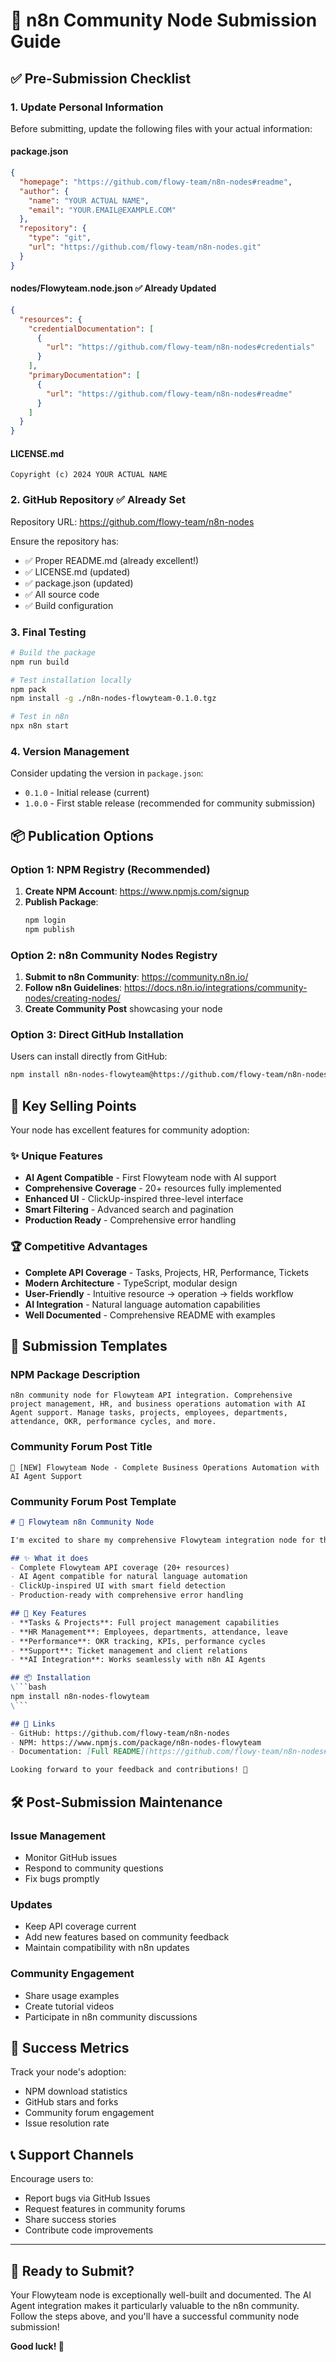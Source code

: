 # 🚀 n8n Community Node Submission Guide

## ✅ **Pre-Submission Checklist**

### 1. **Update Personal Information**
Before submitting, update the following files with your actual information:

#### **package.json**
```json
{
  "homepage": "https://github.com/flowy-team/n8n-nodes#readme",
  "author": {
    "name": "YOUR ACTUAL NAME",
    "email": "YOUR.EMAIL@EXAMPLE.COM"
  },
  "repository": {
    "type": "git",
    "url": "https://github.com/flowy-team/n8n-nodes.git"
  }
}
```

#### **nodes/Flowyteam.node.json** ✅ Already Updated
```json
{
  "resources": {
    "credentialDocumentation": [
      {
        "url": "https://github.com/flowy-team/n8n-nodes#credentials"
      }
    ],
    "primaryDocumentation": [
      {
        "url": "https://github.com/flowy-team/n8n-nodes#readme"
      }
    ]
  }
}
```

#### **LICENSE.md**
```
Copyright (c) 2024 YOUR ACTUAL NAME
```

### 2. **GitHub Repository** ✅ Already Set
Repository URL: https://github.com/flowy-team/n8n-nodes

Ensure the repository has:
- ✅ Proper README.md (already excellent!)
- ✅ LICENSE.md (updated)
- ✅ package.json (updated)
- ✅ All source code
- ✅ Build configuration

### 3. **Final Testing**

```bash
# Build the package
npm run build

# Test installation locally
npm pack
npm install -g ./n8n-nodes-flowyteam-0.1.0.tgz

# Test in n8n
npx n8n start
```

### 4. **Version Management**

Consider updating the version in `package.json`:
- `0.1.0` - Initial release (current)
- `1.0.0` - First stable release (recommended for community submission)

## 📦 **Publication Options**

### **Option 1: NPM Registry (Recommended)**

1. **Create NPM Account**: https://www.npmjs.com/signup
2. **Publish Package**:
   ```bash
   npm login
   npm publish
   ```

### **Option 2: n8n Community Nodes Registry**

1. **Submit to n8n Community**: https://community.n8n.io/
2. **Follow n8n Guidelines**: https://docs.n8n.io/integrations/community-nodes/creating-nodes/
3. **Create Community Post** showcasing your node

### **Option 3: Direct GitHub Installation**

Users can install directly from GitHub:
```bash
npm install n8n-nodes-flowyteam@https://github.com/flowy-team/n8n-nodes
```

## 🎯 **Key Selling Points**

Your node has excellent features for community adoption:

### ✨ **Unique Features**
- **AI Agent Compatible** - First Flowyteam node with AI support
- **Comprehensive Coverage** - 20+ resources fully implemented
- **Enhanced UI** - ClickUp-inspired three-level interface
- **Smart Filtering** - Advanced search and pagination
- **Production Ready** - Comprehensive error handling

### 🏆 **Competitive Advantages**
- **Complete API Coverage** - Tasks, Projects, HR, Performance, Tickets
- **Modern Architecture** - TypeScript, modular design
- **User-Friendly** - Intuitive resource → operation → fields workflow
- **AI Integration** - Natural language automation capabilities
- **Well Documented** - Comprehensive README with examples

## 📝 **Submission Templates**

### **NPM Package Description**
```
n8n community node for Flowyteam API integration. Comprehensive project management, HR, and business operations automation with AI Agent support. Manage tasks, projects, employees, departments, attendance, OKR, performance cycles, and more.
```

### **Community Forum Post Title**
```
🚀 [NEW] Flowyteam Node - Complete Business Operations Automation with AI Agent Support
```

### **Community Forum Post Template**
```markdown
# 🚀 Flowyteam n8n Community Node

I'm excited to share my comprehensive Flowyteam integration node for the n8n community!

## ✨ What it does
- Complete Flowyteam API coverage (20+ resources)
- AI Agent compatible for natural language automation
- ClickUp-inspired UI with smart field detection
- Production-ready with comprehensive error handling

## 🎯 Key Features
- **Tasks & Projects**: Full project management capabilities
- **HR Management**: Employees, departments, attendance, leave
- **Performance**: OKR tracking, KPIs, performance cycles
- **Support**: Ticket management and client relations
- **AI Integration**: Works seamlessly with n8n AI Agents

## 📦 Installation
\```bash
npm install n8n-nodes-flowyteam
\```

## 🔗 Links
- GitHub: https://github.com/flowy-team/n8n-nodes
- NPM: https://www.npmjs.com/package/n8n-nodes-flowyteam
- Documentation: [Full README](https://github.com/flowy-team/n8n-nodes#readme)

Looking forward to your feedback and contributions! 🙌
```

## 🛠️ **Post-Submission Maintenance**

### **Issue Management**
- Monitor GitHub issues
- Respond to community questions
- Fix bugs promptly

### **Updates**
- Keep API coverage current
- Add new features based on community feedback
- Maintain compatibility with n8n updates

### **Community Engagement**
- Share usage examples
- Create tutorial videos
- Participate in n8n community discussions

## 🎉 **Success Metrics**

Track your node's adoption:
- NPM download statistics
- GitHub stars and forks
- Community forum engagement
- Issue resolution rate

## 📞 **Support Channels**

Encourage users to:
- Report bugs via GitHub Issues
- Request features in community forums
- Share success stories
- Contribute code improvements

---

## 🚀 **Ready to Submit?**

Your Flowyteam node is exceptionally well-built and documented. The AI Agent integration makes it particularly valuable to the n8n community. Follow the steps above, and you'll have a successful community node submission!

**Good luck! 🌟** 
